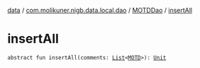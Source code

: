[data](../../index.md) / [com.molikuner.nigb.data.local.dao](../index.md) / [MOTDDao](index.md) / [insertAll](./insert-all.md)

# insertAll

`abstract fun insertAll(comments: `[`List`](https://kotlinlang.org/api/latest/jvm/stdlib/kotlin.collections/-list/index.html)`<`[`MOTD`](../../com.molikuner.nigb.data.types/-m-o-t-d/index.md)`>): `[`Unit`](https://kotlinlang.org/api/latest/jvm/stdlib/kotlin/-unit/index.html)